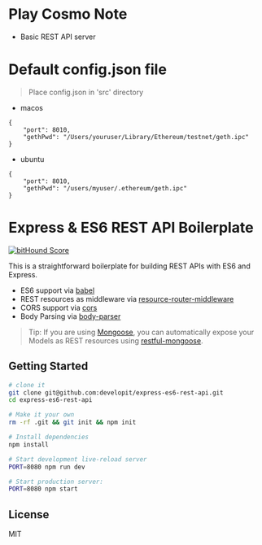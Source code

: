Play Cosmo Note
==================================

- Basic REST API server


Default config.json file
==================================

> Place config.json in 'src' directory

- macos
```
{
	"port": 8010,
	"gethPwd": "/Users/youruser/Library/Ethereum/testnet/geth.ipc"
}
```
- ubuntu
```
{
	"port": 8010,
	"gethPwd": "/users/myuser/.ethereum/geth.ipc"
}
```


Express & ES6 REST API Boilerplate
==================================

[![bitHound Score](https://www.bithound.io/github/developit/express-es6-rest-api/badges/score.svg)](https://www.bithound.io/github/developit/express-es6-rest-api)

This is a straightforward boilerplate for building REST APIs with ES6 and Express.

- ES6 support via [babel](https://babeljs.io)
- REST resources as middleware via [resource-router-middleware](https://github.com/developit/resource-router-middleware)
- CORS support via [cors](https://github.com/troygoode/node-cors)
- Body Parsing via [body-parser](https://github.com/expressjs/body-parser)

> Tip: If you are using [Mongoose](https://github.com/Automattic/mongoose), you can automatically expose your Models as REST resources using [restful-mongoose](https://git.io/restful-mongoose).


Getting Started
---------------

```sh
# clone it
git clone git@github.com:developit/express-es6-rest-api.git
cd express-es6-rest-api

# Make it your own
rm -rf .git && git init && npm init

# Install dependencies
npm install

# Start development live-reload server
PORT=8080 npm run dev

# Start production server:
PORT=8080 npm start
```

License
-------

MIT
